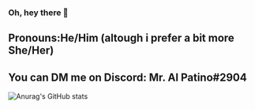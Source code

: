 ### Oh, hey there 👋
## Pronouns:He/Him (altough i prefer a bit more She/Her)
## You can DM me on Discord: Mr. Al Patino#2904
![Anurag's GitHub stats](https://github-readme-stats.vercel.app/api?username=MrAlPatino&show_icons=true&theme=github_dark)


<!--
**MrAlPatino/MrAlPatino** is a ✨ _special_ ✨ repository because its `README.md` (this file) appears on your GitHub profile.

Here are some ideas to get you started:

- 🔭 I’m currently working on ...
- 🌱 I’m currently learning ...
- 👯 I’m looking to collaborate on ...
- 🤔 I’m looking for help with ...
- 💬 Ask me about ...
- 📫 How to reach me: ...
- 😄 Pronouns: ...
- ⚡ Fun fact: ...
-->
